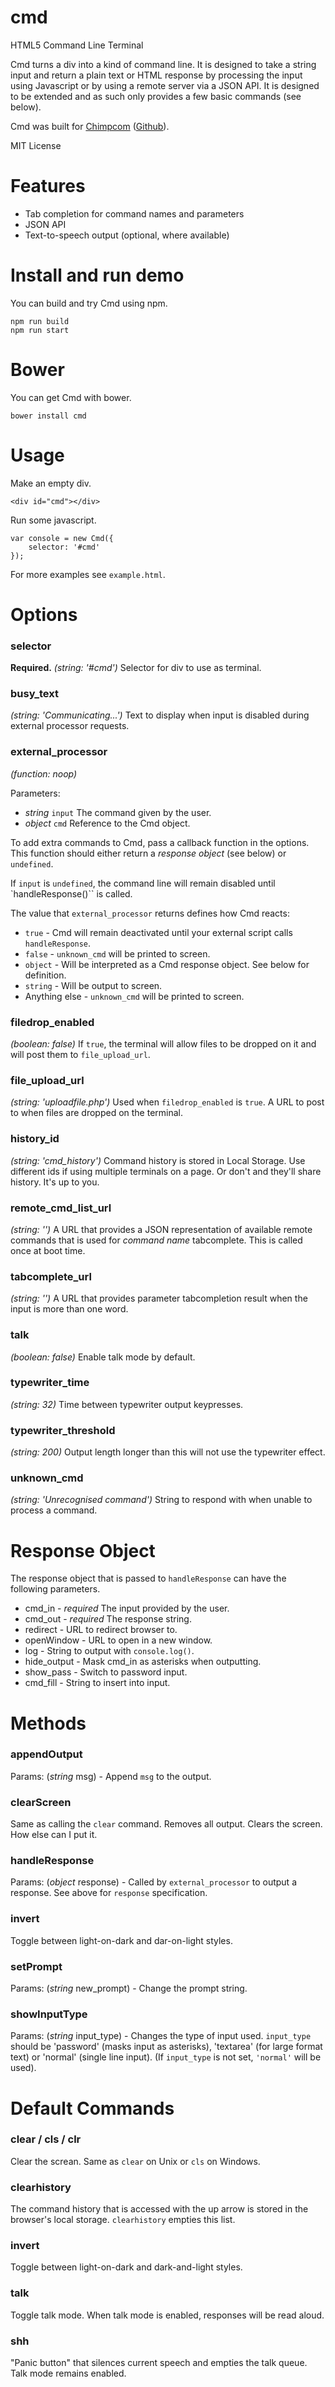 cmd
===

HTML5 Command Line Terminal

Cmd turns a div into a kind of command line. It is designed to take a string input and return a plain text or HTML response by processing the input using Javascript or by using a remote server via a JSON API. It is designed to be extended and as such only provides a few basic commands (see below).

Cmd was built for [Chimpcom](http://deviouschimp.co.uk/) ([Github](https://github.com/mrchimp/chimpcom)).

MIT License

Features
======

* Tab completion for command names and parameters
* JSON API
* Text-to-speech output (optional, where available)

Install and run demo
=====

You can build and try Cmd using npm.

    npm run build
    npm run start


Bower
=====

You can get Cmd with bower.

    bower install cmd


Usage
=====

Make an empty div.

    <div id="cmd"></div>

Run some javascript.

    var console = new Cmd({
        selector: '#cmd'
    });

For more examples see `example.html`.



Options
====

### selector

**Required.** *(string: '#cmd')* Selector for div to use as terminal.


### busy\_text

*(string: 'Communicating...')* Text to display when input is disabled during external processor requests.


### external\_processor

*(function: noop)*

Parameters:

 * *string* `input` The command given by the user.
 * *object* `cmd` Reference to the Cmd object.

To add extra commands to Cmd, pass a callback function in the options. This function should either return a *response object* (see below) or `undefined`.

If `input` is `undefined`, the command line will remain disabled until `handleResponse()`` is called.

The value that `external_processor` returns defines how Cmd reacts:

  * `true` - Cmd will remain deactivated until your external script calls `handleResponse`.
  * `false` - `unknown_cmd` will be printed to screen.
  * `object` - Will be interpreted as a Cmd response object. See below for definition.
  * `string` - Will be output to screen.
  * Anything else - `unknown_cmd` will be printed to screen.


### filedrop_enabled

*(boolean: false)* If `true`, the terminal will allow files to be dropped on it and will post them to `file_upload_url`.


### file\_upload\_url

*(string: 'uploadfile.php')* Used when `filedrop_enabled` is `true`. A URL to post to when files are dropped on the terminal.


### history_id

*(string: 'cmd_history')* Command history is stored in Local Storage. Use different ids if using multiple terminals on a page. Or don't and they'll share history. It's up to you.


### remote\_cmd\_list\_url

*(string: '')* A URL that provides a JSON representation of available remote commands that is used for *command name* tabcomplete. This is called once at boot time.


### tabcomplete_url ###

*(string: '')* A URL that provides parameter tabcompletion result when the input is more than one word.


### talk

*(boolean: false)* Enable talk mode by default.


### typewriter\_time

*(string: 32)* Time between typewriter output keypresses.


### typewriter\_threshold

*(string: 200)* Output length longer than this will not use the typewriter effect.


### unknown\_cmd

*(string: 'Unrecognised command')* String to respond with when unable to process a command.




Response Object
============

The response object that is passed to `handleResponse` can have the following parameters.

 * cmd\_in - *required* The input provided by the user.
 * cmd\_out - *required* The response string.
 * redirect - URL to redirect browser to.
 * openWindow - URL to open in a new window.
 * log - String to output with `console.log()`.
 * hide\_output - Mask cmd\_in as asterisks when outputting.
 * show_pass - Switch to password input.
 * cmd\_fill - String to insert into input.



Methods
======

### appendOutput

Params: (*string* msg) - Append `msg` to the output.


### clearScreen

Same as calling the `clear` command. Removes all output. Clears the screen. How else can I put it.


### handleResponse

Params: (*object* response) - Called by `external_processor` to output a response. See above for `response` specification.


### invert

Toggle between light-on-dark and dar-on-light styles.


### setPrompt

Params: (*string* new_prompt) - Change the prompt string.


### showInputType

Params: (*string* input_type) - Changes the type of input used. `input_type` should be 'password' (masks input as asterisks), 'textarea' (for large format text) or 'normal' (single line input). (If `input_type` is not set, `'normal'` will be used).


Default Commands
================

### clear / cls / clr

Clear the screan. Same as `clear` on Unix or `cls` on Windows.

### clearhistory

The command history that is accessed with the up arrow is stored in the browser's local storage. `clearhistory` empties this list.

### invert

Toggle between light-on-dark and dark-and-light styles.

### talk

Toggle talk mode. When talk mode is enabled, responses will be read aloud.

### shh

"Panic button" that silences current speech and empties the talk queue. Talk mode remains enabled.

